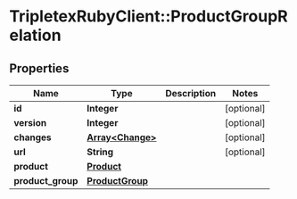 # TripletexRubyClient::ProductGroupRelation

## Properties
Name | Type | Description | Notes
------------ | ------------- | ------------- | -------------
**id** | **Integer** |  | [optional] 
**version** | **Integer** |  | [optional] 
**changes** | [**Array&lt;Change&gt;**](Change.md) |  | [optional] 
**url** | **String** |  | [optional] 
**product** | [**Product**](Product.md) |  | 
**product_group** | [**ProductGroup**](ProductGroup.md) |  | 


